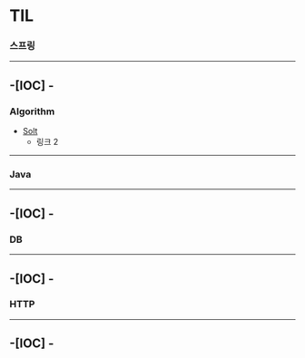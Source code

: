 # TIL

### 스프링
---
  -[IOC] 
    - []()
---

### Algorithm
- [Solt](https://github.com/bandalgomsu/TIL/tree/main/Algorithm/문제풀이)
    - 링크 2
---

### Java
---
  -[IOC] 
    - []()
---

### DB
---
  -[IOC] 
    - []()
---

### HTTP
---
  -[IOC] 
    - []()
---


